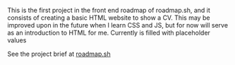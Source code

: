 This is the first project in the front end roadmap of roadmap.sh, and it consists of creating a basic HTML website to show a CV. This may be improved upon in the future when I learn CSS and JS, but for now will serve as an introduction to HTML for me. Currently is filled with placeholder values

See the project brief at [roadmap.sh](https://roadmap.sh/projects/single-page-cv)
